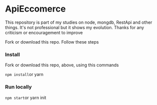 # ApiEccomerce
This repository is part of my studies on node, mongdb, RestApi and other things. It's not professional but it shows my evolution. Thanks for any criticism or encouragement to improve

Fork or download this repo. 
Follow these steps

### Install
Fork or download this repo, above, using this commands

`npm install`or yarn

### Run locally

`npm start`or yarn init

